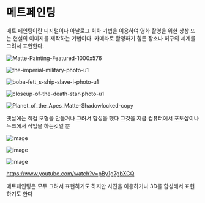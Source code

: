 # 메트페인팅
매트 페인팅이란 디지털이나 아날로그 회화 기법을 이용하여 영화 촬영을 위한 상상 또는 현실의 이미지를 제작하는 기법이다. 카메라로 촬영하기 힘든 장소나 허구의 세계를 그려서 표현한다.

![Matte-Painting-Featured-1000x576](https://user-images.githubusercontent.com/76280155/146629349-cf1ee20d-077d-4d81-8715-15d3f42603bd.jpg)

![the-imperial-military-photo-u1](https://user-images.githubusercontent.com/76280155/146629311-900b19aa-4450-4f1f-82e5-3e7416848186.jpg)

![boba-fett_s-ship-slave-i-photo-u1](https://user-images.githubusercontent.com/76280155/146629313-ddf6da30-3d06-42f3-9fc9-0bb9e875598c.jpg)

![closeup-of-the-death-star-photo-u1](https://user-images.githubusercontent.com/76280155/146629340-ec5eb65c-3bb5-4f42-aef7-381f364868d8.jpg)

![Planet_of_the_Apes_Matte-Shadowlocked-copy](https://user-images.githubusercontent.com/76280155/146629377-4858bbb1-e5b4-45d9-b28c-5f9b91466b96.jpg)

옛날에는 직접 모형을 만들거나 그려서 합성을 했다 그것을 지금 컴퓨터에서 포토샾이나 누크에서 작업을 하는것일 뿐



![image](https://user-images.githubusercontent.com/76280155/146629425-96d6c3a3-5b4a-476d-ab60-311236bc981b.png)

![image](https://user-images.githubusercontent.com/76280155/146629436-3456844b-f1ba-4dde-ac24-c195a4ea8147.png)

![image](https://user-images.githubusercontent.com/76280155/146629442-5f1b1698-e738-4c89-8c08-70463f4f6b2b.png)



https://www.youtube.com/watch?v=pBy1g7gbXCQ


메트페인팅은 모두 그려서 표현하기도 하지만 사진을 이용하거나 3D를 합성해서 표현하기도 한다
